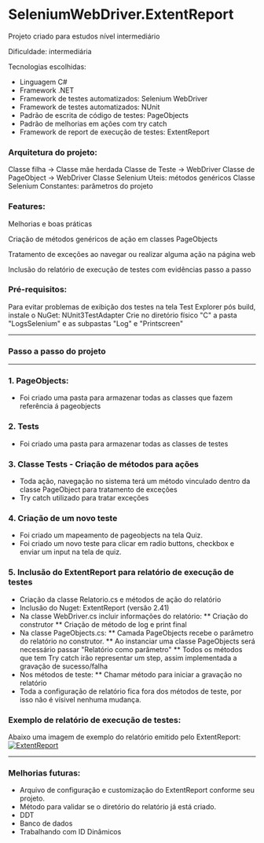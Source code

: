 # SeleniumWebDriver.ExtentReport

Projeto criado para estudos nível intermediário

Dificuldade: intermediária

Tecnologias escolhidas:
- Linguagem C#
- Framework .NET
- Framework de testes automatizados: Selenium WebDriver
- Framework de testes automatizados: NUnit
- Padrão de escrita de código de testes: PageObjects
- Padrão de melhorias em ações com try catch
- Framework de report de execução de testes: ExtentReport

### Arquitetura do projeto:

Classe filha -> Classe mãe herdada
Classe de Teste -> WebDriver
Classe de PageObject -> WebDriver
Classe Selenium Uteis: métodos genéricos
Classe Selenium Constantes: parâmetros do projeto

### Features:

Melhorias e boas práticas

Criação de métodos genéricos de ação em classes PageObjects

Tratamento de exceções ao navegar ou realizar alguma ação na página web

Inclusão do relatório de execução de testes com evidências passo a passo

### Pré-requisitos:

Para evitar problemas de exibição dos testes na tela Test Explorer pós build, instale o NuGet: NUnit3TestAdapter
Crie no diretório físico "C" a pasta "LogsSelenium" e as subpastas "Log" e "Printscreen"

**************************
### Passo a passo do projeto
**************************
### 1. PageObjects: 
* Foi criado uma pasta para armazenar todas as classes que fazem referência á pageobjects

### 2. Tests
* Foi criado uma pasta para armazenar todas as classes de testes

### 3. Classe Tests - Criação de métodos para ações
* Toda ação, navegação no sistema terá um método vinculado dentro da classe PageObject para tratamento de exceções
* Try catch utilizado para tratar exceções

### 4. Criação de um novo teste
* Foi criado um mapeamento de pageobjects na tela Quiz.
* Foi criado um novo teste para clicar em radio buttons, checkbox e enviar um input na tela de quiz.

### 5. Inclusão do ExtentReport para relatório de execução de testes
* Criação da classe Relatorio.cs e métodos de ação do relatório
* Inclusão do Nuget: ExtentReport (versão 2.41)
* Na classe WebDriver.cs incluir informações do relatório:
** Criação do construtor
** Criação de método de log e print final
* Na classe PageObjects.cs:
** Camada PageObjects recebe o parâmetro do relatório no construtor.
** Ao instanciar uma classe PageObjects será necessário passar "Relatório como parâmetro"
** Todos os métodos que tem Try catch irão representar um step, assim implementada a gravação de sucesso/falha
* Nos métodos de teste:
** Chamar método para iniciar a gravação no relatório
* Toda a configuração de relatório fica fora dos métodos de teste, por isso não é vísivel nenhuma mudança.

### Exemplo de relatório de execução de testes:
Abaixo uma imagem de exemplo do relatório emitido pelo ExtentReport:
[![ExtentReport](http://i.imgur.com/iAstOMp.png)](http://extentreports.com/)

***
### Melhorias futuras:
* Arquivo de configuração e customização do ExtentReport conforme seu projeto.
* Método para validar se o diretório do relatório já está criado.
* DDT
* Banco de dados
* Trabalhando com ID Dinâmicos

